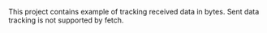 This project contains example of tracking received data in bytes.
Sent data tracking is not supported by fetch.